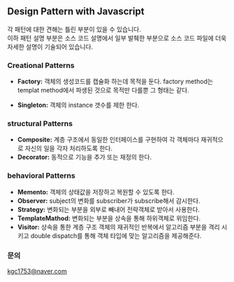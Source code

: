 ## Design Pattern with Javascript
각 패턴에 대한 견해는 틀린 부분이 있을 수 있습니다. <br/>
이하 패턴 설명 부분은 소스 코드 설명에서 일부 발췌한 부분으로 소스 코드 파일에 더욱 자세한 설명이 기술되어 있습니다.


### Creational Patterns
- **Factory:** 객체의 생성코드를 캡슐화 하는데 목적을 둔다. factory method는 templat method에서 파생된 것으로 목적만 다를뿐 그 형태는 같다.
  
- **Singleton:** 객체의 instance 갯수를 제한 한다.

### structural Patterns
- **Composite:** 계층 구조에서 동일한 인터페이스를 구현하여 각 객체마다 재귀적으로 자신의 일을 각자 처리하도록 한다.
- **Decorator:** 동적으로 기능을 추가 또는 재정의 한다.

### behavioral Patterns
- **Memento:** 객체의 상태값을 저장하고 복원할 수 있도록 한다.
- **Observer:** subject의 변화를 subscriber가 subscribe해서 감시한다.
- **Strategy:** 변화되는 부분을 외부로 빼내어 전략객체로 받아서 사용한다.
- **TemplateMathod:** 변화되는 부분을 상속을 통해 하위객체로 위임한다.
- **Visitor:** 상속을 통한 계층 구조 객체의 재귀적인 반복에서 알고리즘 부분을 격리 시키고 double dispatch를 통해 객체 타입에 맞는 알고리즘을 제공해준다.

### 문의
kgc1753@naver.com
